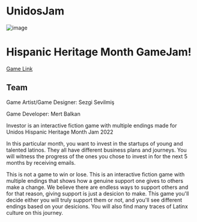 # UnidosJam

![image](https://user-images.githubusercontent.com/43827959/194671013-ed3f9e50-7505-47a0-a532-9ec0df705983.png)


<h1> Hispanic Heritage Month GameJam! </h1>
<a href = "https://sezg.itch.io/investor"> Game Link </a>

<h2>Team</h2>
<p>Game Artist/Game Designer: Sezgi Sevilmiş</p>
<p>Game Developer: Mert Balkan</p>

Investor is an interactive fiction game with multiple endings made for Unidos Hispanic Heritage Month Jam 2022

In this particular month, you want to invest in the startups of young and talented latinos. They all have different business plans and journeys. You will witness the progress of the ones you chose to invest in for the next 5 months by receiving emails. 

This is not a game to win or lose. This is an interactive fiction game with multiple endings that shows how a genuine support one gives to others make a change. We believe there are endless ways to support others and for that reason, giving support is just a desicion to make. This game you'll decide either you will truly support them or not, and you'll see different endings based on your desicions. You will also find many traces of Latinx culture on this journey.

